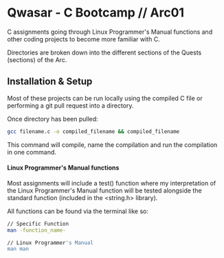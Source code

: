 # Qwasar - C Bootcamp // Arc01

C assignments going through Linux Programmer's Manual functions and other coding projects to become more familiar with C.

Directories are broken down into the different sections of the Quests (sections) of the Arc.

## Installation & Setup

Most of these projects can be run locally using the compiled C file or performing a git pull request into a directory.

Once directory has been pulled:

```bash
gcc filename.c -o compiled_filename && compiled_filename
```

This command will compile, name the compilation and run the compilation in one command.

#### Linux Programmer's Manual functions

Most assignments will include a test() function where my interpretation of the Linux Programmer's Manual function will be tested alongside the standard function (included in the <string.h> library).

All functions can be found via the terminal like so:

```bash
// Specific Function
man -function_name-

// Linux Programmer's Manual
man man
```
